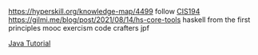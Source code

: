 https://hyperskill.org/knowledge-map/4499
follow [CIS194](https://www.seas.upenn.edu/~cis1940/spring13/lectures.html)
https://gilmi.me/blog/post/2021/08/14/hs-core-tools
haskell from the first principles
mooc 
exercism
code crafters 
jpf

[Java Tutorial](https://jenkov.com/tutorials/java/index.html)
